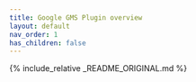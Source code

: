 ```yaml
---
title: Google GMS Plugin overview
layout: default
nav_order: 1
has_children: false
---
```


{% include_relative _README_ORIGINAL.md %}